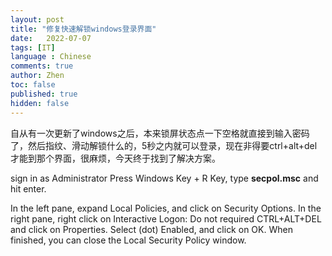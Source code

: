 ```yaml
---
layout: post
title: "修复快速解锁windows登录界面"
date:   2022-07-07
tags: [IT]
language : Chinese
comments: true
author: Zhen
toc: false
published: true
hidden: false
---
```

自从有一次更新了windows之后，本来锁屏状态点一下空格就直接到输入密码了，然后指纹、滑动解锁什么的，5秒之内就可以登录，现在非得要ctrl+alt+del才能到那个界面，很麻烦，今天终于找到了解决方案。

sign in as Administrator
Press Windows Key + R Key, type **secpol.msc** and hit enter. 

In the left pane, expand Local Policies, and click on Security Options.
In the right pane, right click on Interactive Logon: Do not required CTRL+ALT+DEL and click on Properties.
Select (dot) Enabled, and click on OK.
When finished, you can close the Local Security Policy window.
<!--stackedit_data:
eyJoaXN0b3J5IjpbMTA4MjU0OTM0NV19
-->